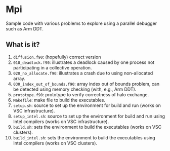 # Mpi
Sample code with various problems to explore using a parallel debugger
such as Arm DDT.

## What is it?
1. `diffusion.f90`: (hopefully) correct version
1. `010_deadlock.f90`: illustrates a deadlock caused by one process not
    participating in a collective operation.
1. `020_no_allocate.f90`: illustrates a crash due to using non-allocated
    array.
1. `030_index_out_of_bounds.f90`: array index out of bounds problem, can
    be detected using memory checking (with, e.g., Arm DDT).
1. `prototype.f90`: prototype to verify correctness of halo exchange.
1. `Makefile`: make file to build the executables.
1. `setup.sh`: source to set up the environment for build and run (works
    on VSC infrastructure).
1. `setup_intel.sh`: source to set up the environment for build and run
    using Intel compilers (works on VSC infrastructure).
1. `build.sh`: sets the environment to build the executables (works on VSC
    clusters).
1. `build_intel.sh`: sets the environment to build the executables using
    Intel compilers (works on VSC clusters).
